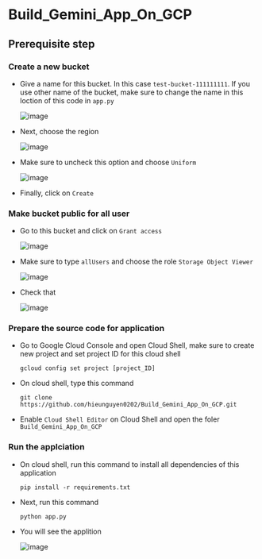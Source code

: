 # Build_Gemini_App_On_GCP
## Prerequisite step
### Create a new bucket
- Give a name for this bucket. In this case `test-bucket-111111111`. If you use other name of the bucket, make sure to change the name in this loction of this code in `app.py`

  ![image](https://github.com/hieunguyen0202/Build_Gemini_App_On_GCP/assets/98166568/36b18afa-f147-4fc1-9116-ab3ec91ff80b)

- Next, choose the region

  ![image](https://github.com/hieunguyen0202/Build_Gemini_App_On_GCP/assets/98166568/4a8dcf77-a11f-424c-a347-79cff306b1ee)

- Make sure to uncheck this option and choose `Uniform`

  ![image](https://github.com/hieunguyen0202/Build_Gemini_App_On_GCP/assets/98166568/6c989ee8-bd92-4592-9229-f82cc033a43a)

- Finally, click on `Create`

### Make bucket public for all user
- Go to this bucket and click on `Grant access`

  ![image](https://github.com/hieunguyen0202/Build_Gemini_App_On_GCP/assets/98166568/ba7418c5-5f5e-4041-ae16-75212ac49957)

- Make sure to type `allUsers` and choose the role `Storage Object Viewer`

  ![image](https://github.com/hieunguyen0202/Build_Gemini_App_On_GCP/assets/98166568/bf3b7586-eb30-4a5d-9ec7-2a258d6e3f9f)

- Check that

  ![image](https://github.com/hieunguyen0202/Build_Gemini_App_On_GCP/assets/98166568/e82d3051-3afa-485f-9c0c-a35b77e6c3f4)

### Prepare the source code for application
- Go to Google Cloud Console and open Cloud Shell, make sure to create new project and set project ID for this cloud shell

  ```
  gcloud config set project [project_ID] 
  ```

- On cloud shell, type this command

  ```
  git clone https://github.com/hieunguyen0202/Build_Gemini_App_On_GCP.git
  ```

- Enable `Cloud Shell Editor` on Cloud Shell and open the foler `Build_Gemini_App_On_GCP`

### Run the applciation
- On cloud shell, run this command to install all dependencies of this application

  ```
  pip install -r requirements.txt
  ```

- Next, run this command

  ```
  python app.py
  ```

- You will see the applition

  ![image](https://github.com/hieunguyen0202/Build_Gemini_App_On_GCP/assets/98166568/01ad37aa-b2a8-4e14-98b8-0730fe2c7ed8)
